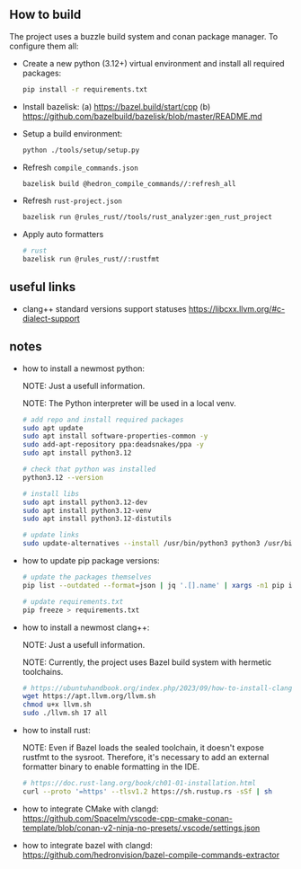 ## How to build

The project uses a buzzle build system and conan package manager.
To configure them all:

* Create a new python (3.12+) virtual environment and install all required packages:
  ```sh
  pip install -r requirements.txt
  ```

* Install bazelisk:
  (a) https://bazel.build/start/cpp
  (b) https://github.com/bazelbuild/bazelisk/blob/master/README.md

* Setup a build environment:
  ```sh
  python ./tools/setup/setup.py
  ```

* Refresh `compile_commands.json`
  ```sh
  bazelisk build @hedron_compile_commands//:refresh_all
  ```

* Refresh `rust-project.json`
  ```sh
  bazelisk run @rules_rust//tools/rust_analyzer:gen_rust_project
  ```

* Apply auto formatters
  ```sh
  # rust
  bazelisk run @rules_rust//:rustfmt
  ```


## useful links

- clang++ standard versions support statuses
  https://libcxx.llvm.org/#c-dialect-support


## notes

- how to install a newmost python: <p>
  NOTE: Just a usefull information. <p>
  NOTE: The Python interpreter will be used in a local venv.
  ```sh
  # add repo and install required packages
  sudo apt update
  sudo apt install software-properties-common -y
  sudo add-apt-repository ppa:deadsnakes/ppa -y
  sudo apt install python3.12

  # check that python was installed
  python3.12 --version

  # install libs
  sudo apt install python3.12-dev
  sudo apt install python3.12-venv
  sudo apt install python3.12-distutils

  # update links
  sudo update-alternatives --install /usr/bin/python3 python3 /usr/bin/python3.12 12
  ```

- how to update pip package versions:
  ```sh
  # update the packages themselves
  pip list --outdated --format=json | jq '.[].name' | xargs -n1 pip install --upgrade

  # update requirements.txt
  pip freeze > requirements.txt
  ```

- how to install a newmost clang++: <p>
  NOTE: Just a usefull information. <p>
  NOTE: Currently, the project uses Bazel build system with hermetic toolchains.
  ```sh
  # https://ubuntuhandbook.org/index.php/2023/09/how-to-install-clang-17-or-16-in-ubuntu-22-04-20-04/
  wget https://apt.llvm.org/llvm.sh
  chmod u+x llvm.sh
  sudo ./llvm.sh 17 all
  ```

- how to install rust: <p>
  NOTE: Even if Bazel loads the sealed toolchain, it doesn't expose rustfmt to the sysroot.
    Therefore, it's necessary to add an external formatter binary to enable formatting in the IDE.
  ```sh
  # https://doc.rust-lang.org/book/ch01-01-installation.html
  curl --proto '=https' --tlsv1.2 https://sh.rustup.rs -sSf | sh
  ```

- how to integrate CMake with clangd:
  https://github.com/SpaceIm/vscode-cpp-cmake-conan-template/blob/conan-v2-ninja-no-presets/.vscode/settings.json

- how to integrate bazel with clangd:
  https://github.com/hedronvision/bazel-compile-commands-extractor
